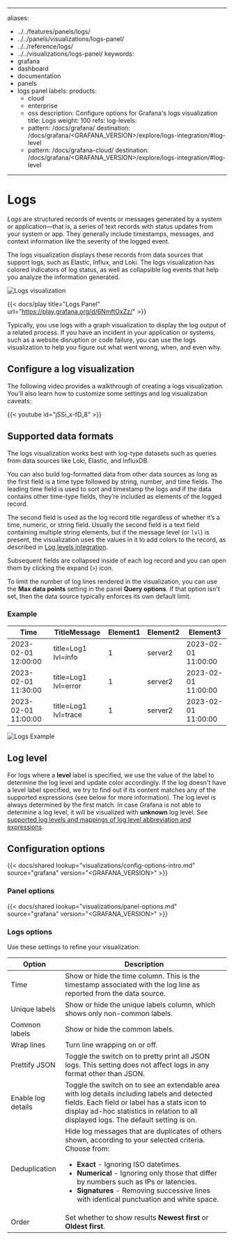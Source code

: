 -----

aliases:

- ../../features/panels/logs/
- ../../panels/visualizations/logs-panel/
- ../../reference/logs/
- ../../visualizations/logs-panel/
  keywords:
- grafana
- dashboard
- documentation
- panels
- logs panel
  labels:
  products:
  - cloud
  - enterprise
  - oss
    description: Configure options for Grafana's logs visualization
    title: Logs
    weight: 100
    refs:
    log-levels:
  - pattern: /docs/grafana/
    destination: /docs/grafana/\<GRAFANA\_VERSION\>/explore/logs-integration/\#log-level
  - pattern: /docs/grafana-cloud/
    destination: /docs/grafana/\<GRAFANA\_VERSION\>/explore/logs-integration/\#log-level

-----

# Logs

*Logs* are structured records of events or messages generated by a system or application—that is, a series of text records with status updates from your system or app. They generally include timestamps, messages, and context information like the severity of the logged event.

The logs visualization displays these records from data sources that support logs, such as Elastic, Influx, and Loki. The logs visualization has colored indicators of log status, as well as collapsible log events that help you analyze the information generated.

![Logs visualization](/media/docs/grafana/panels-visualizations/screenshot-logs-v11.3.png)

{{\< docs/play title="Logs Panel" url="https://play.grafana.org/d/6NmftOxZz/" \>}}

Typically, you use logs with a graph visualization to display the log output of a related process. If you have an incident in your application or systems, such as a website disruption or code failure, you can use the logs visualization to help you figure out what went wrong, when, and even why.

## Configure a log visualization

The following video provides a walkthrough of creating a logs visualization. You'll also learn how to customize some settings and log visualization caveats:

{{\< youtube id="jSSi\_x-fD\_8" \>}}

## Supported data formats

The logs visualization works best with log-type datasets such as queries from data sources like Loki, Elastic, and InfluxDB.

You can also build log-formatted data from other data sources as long as the first field is a time type followed by string, number, and time fields. The leading time field is used to sort and timestamp the logs and if the data contains other time-type fields, they’re included as elements of the logged record.

The second field is used as the log record title regardless of whether it’s a time, numeric, or string field. Usually the second field is a text field containing multiple string elements, but if the message level (or `lvl`) is present, the visualization uses the values in it to add colors to the record, as described in [Log levels integration](ref:log-levels).

Subsequent fields are collapsed inside of each log record and you can open them by clicking the expand (`>`) icon.

To limit the number of log lines rendered in the visualization, you can use the **Max data points** setting in the panel **Query options**. If that option isn't set, then the data source typically enforces its own default limit.

### Example

| Time                | TitleMessage         | Element1 | Element2 | Element3            |
| ------------------- | -------------------- | -------- | -------- | ------------------- |
| 2023-02-01 12:00:00 | title=Log1 lvl=info  | 1        | server2  | 2023-02-01 11:00:00 |
| 2023-02-01 11:30:00 | title=Log1 lvl=error | 1        | server2  | 2023-02-01 11:00:00 |
| 2023-02-01 11:00:00 | title=Log1 lvl=trace | 1        | server2  | 2023-02-01 11:00:00 |

![Logs Example](/media/docs/grafana/panels-visualizations/screenshot-grafana-12.1-logs-example.png "Logs Example")

## Log level

For logs where a **level** label is specified, we use the value of the label to determine the log level and update color accordingly. If the log doesn't have a level label specified, we try to find out if its content matches any of the supported expressions (see below for more information). The log level is always determined by the first match. In case Grafana is not able to determine a log level, it will be visualized with **unknown** log level. See [supported log levels and mappings of log level abbreviation and expressions](ref:log-levels).

## Configuration options

{{\< docs/shared lookup="visualizations/config-options-intro.md" source="grafana" version="\<GRAFANA\_VERSION\>" \>}}

### Panel options

{{\< docs/shared lookup="visualizations/panel-options.md" source="grafana" version="\<GRAFANA\_VERSION\>" \>}}

### Logs options

Use these settings to refine your visualization:

<!-- prettier-ignore-start -->

| Option | Description |
| ------ | ----------- |
| Time   | Show or hide the time column. This is the timestamp associated with the log line as reported from the data source. |
| Unique labels | Show or hide the unique labels column, which shows only non-common labels. |
| Common labels | Show or hide the common labels. |
| Wrap lines | Turn line wrapping on or off. |
| Prettify JSON | Toggle the switch on to pretty print all JSON logs. This setting does not affect logs in any format other than JSON. |
| Enable log details | Toggle the switch on to see an extendable area with log details including labels and detected fields. Each field or label has a stats icon to display ad-hoc statistics in relation to all displayed logs. The default setting is on. |
| Deduplication | Hide log messages that are duplicates of others shown, according to your selected criteria. Choose from: <ul><li>**Exact** - Ignoring ISO datetimes.</li><li>**Numerical** - Ignoring only those that differ by numbers such as IPs or latencies.</li><li>**Signatures** - Removing successive lines with identical punctuation and white space.</li></ul> |
| Order | Set whether to show results **Newest first** or **Oldest first**. |

<!-- prettier-ignore-end -->
